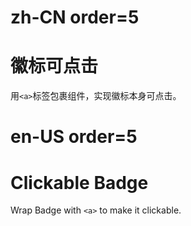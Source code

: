 # zh-CN order=5

# 徽标可点击

用`<a>`标签包裹组件，实现徽标本身可点击。

# en-US order=5

# Clickable Badge

Wrap Badge with `<a>` to make it clickable.
